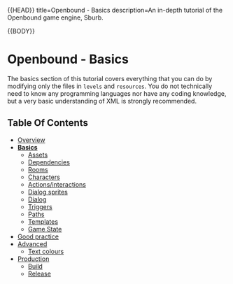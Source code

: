 {{HEAD}}
title=Openbound - Basics
description=An in-depth tutorial of the Openbound game engine, Sburb.

{{BODY}}

# Openbound - Basics

The basics section of this tutorial covers everything that you can do by modifying only the files in `levels` and `resources`. You do not technically need to know any programming languages nor have any coding knowledge, but a very basic understanding of XML is strongly recommended.

## Table Of Contents

-   [Overview](/openbound-overview)
-   [**Basics**](/openbound-basics)
    -   [Assets](/openbound-assets)
    -   [Dependencies](/openbound-dependencies)
    -   [Rooms](/openbound-rooms)
    -   [Characters](/openbound-characters)
    -   [Actions/interactions](/openbound-actions)
    -   [Dialog sprites](/openbound-dialog-sprites)
    -   [Dialog](/openbound-dialog)
    -   [Triggers](/openbound-triggers)
    -   [Paths](/openbound-paths)
    -   [Templates](/openbound-templates)
    -   [Game State](/openbound-gamestate)
-   [Good practice](/openbound-good-practice)
-   [Advanced](/openbound-advanced)
    -   [Text colours](/openbound-text-colours)
-   [Production](/openbound-production)
    -   [Build](/openbound-build)
    -   [Release](openbound-release)

